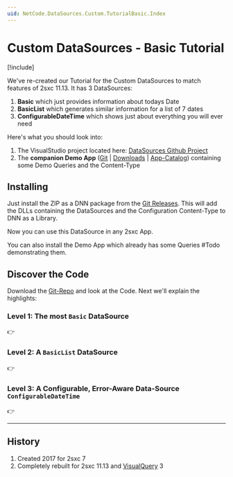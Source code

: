 ```yaml
---
uid: NetCode.DataSources.Custom.TutorialBasic.Index
---
```


# Custom DataSources - Basic Tutorial

[!include[](~/basics/stack/_shared-float-summary.md)]
<style> .context-box-summary .datasource-custom { visibility: visible; } </style>

We've re-created our Tutorial for the Custom DataSources to match features of 2sxc 11.13. It has 3 DataSources:

1. **Basic** which just provides information about todays Date
1. **BasicList** which generates similar information for a list of 7 dates
1. **ConfigurableDateTime** which shows just about everything you will ever need

Here's what you should look into:

1. The VisualStudio project located here: [DataSources Github Project](https://github.com/2sic/datasource-tutorial-basic)
1. The **companion Demo App** ([Git](https://github.com/2sic/app-tutorial-datasource-basic) | [Downloads](https://github.com/2sic/app-tutorial-datasource-basic/releases) | [App-Catalog](https://2sxc.org/en/apps/app/tutorial-use-a-custom-developed-datasource)) containing some Demo Queries and the Content-Type

## Installing

Just install the ZIP as a DNN package from the [Git Releases](https://github.com/2sic/datasource-tutorial-basic/releases). 
This will add the DLLs containing the DataSources and the Configuration Content-Type to DNN as a Library.

Now you can use this DataSource in any 2sxc App. 

You can also install the Demo App which already has some Queries #Todo demonstrating them. 

## Discover the Code

Download the [Git-Repo](https://github.com/2sic/datasource-tutorial-basic) and look at the Code. Next we'll explain the highlights: 

### Level 1: The most `Basic` DataSource

👉 [](xref:NetCode.DataSources.Custom.TutorialBasic.Basic)


### Level 2: A `BasicList`  DataSource

👉 [](xref:NetCode.DataSources.Custom.TutorialBasic.BasicList)

### Level 3: A Configurable, Error-Aware Data-Source `ConfigurableDateTime`

👉 [](xref:NetCode.DataSources.Custom.TutorialBasic.Configurable)

---

## History

1. Created 2017 for 2sxc 7
1. Completely rebuilt for 2sxc 11.13 and [VisualQuery](xref:Basics.Query.VisualQuery.Index) 3

